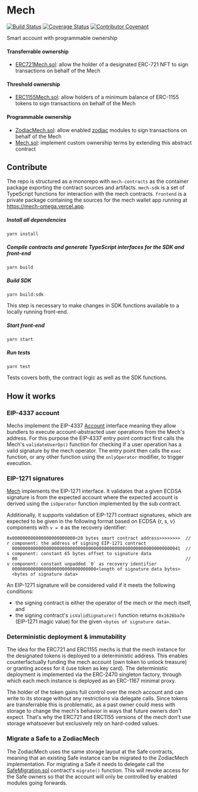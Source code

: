 # Mech

[![Build Status](https://github.com/gnosis/mech/actions/workflows/ci.yml/badge.svg)](https://github.com/gnosis/mech/actions/workflows/ci.yml)
[![Coverage Status](https://coveralls.io/repos/github/gnosis/mech/badge.svg?branch=main&bust=1)](https://coveralls.io/github/gnosis/mech?branch=main)
[![Contributor Covenant](https://img.shields.io/badge/Contributor%20Covenant-2.1-4baaaa.svg)](https://github.com/gnosis/CODE_OF_CONDUCT)

Smart account with programmable ownership

#### Transferrable ownership

- [ERC721Mech.sol](contracts/ERC721Mech.sol): allow the holder of a designated ERC-721 NFT to sign transactions on behalf of the Mech

#### Threshold ownership

- [ERC1155Mech.sol](contracts/ERC1155Mech.sol): allow holders of a minimum balance of ERC-1155 tokens to sign transactions on behalf of the Mech

#### Programmable ownership

- [ZodiacMech.sol](contracts/ZodiacMech.sol): allow enabled [zodiac](https://github.com/gnosis/zodiac) modules to sign transactions on behalf of the Mech
- [Mech.sol](contracts/base/Mech.sol): implement custom ownership terms by extending this abstract contract

## Contribute

The repo is structured as a monorepo with `mech-contracts` as the container package exporting the contract sources and artifacts.
`mech-sdk` is a set of TypeScript functions for interaction with the mech contracts.
`frontend` is a private package containing the sources for the mech wallet app running at https://mech-omega.vercel.app.

##### Install all dependencies

```
yarn install
```

##### Compile contracts and generate TypeScript interfaces for the SDK and front-end

```
yarn build
```

##### Build SDK

```
yarn build:sdk
```

This step is necessary to make changes in SDK functions available to a locally running front-end.

##### Start front-end

```
yarn start
```

##### Run tests

```
yarn test
```

Tests covers both, the contract logic as well as the SDK functions.

## How it works

### EIP-4337 account

Mechs implement the EIP-4337 [Account](contracts/base/Account.sol) interface meaning they allow bundlers to execute account-abstracted user operations from the Mech's address.
For this purpose the EIP-4337 entry point contract first calls the Mech's `validateUserOp()` function for checking if a user operation has a valid signature by the mech operator.
The entry point then calls the `exec` function, or any other function using the `onlyOperator` modifier, to trigger execution.

### EIP-1271 signatures

[Mech](contracts/base/Mech.sol) implements the EIP-1271 interface.
It validates that a given ECDSA signature is from the expected account where the expected account is derived using the `isOperator` function implemented by the sub contract.

Additionally, it supports validation of EIP-1271 contract signatures, which are expected to be given in the following format based on ECDSA {r, s, v} components with `v = 0` as the recovery identifier:

```
0x000000000000000000000000<20 bytes smart contract address>>>>>>>>  // r component: the address of signing EIP-1271 contract
  0000000000000000000000000000000000000000000000000000000000000041  // s component: constant 65 bytes offset to signature data
  00                                                                // v component: constant unpadded `0` as recovery identifier
  00000000000000000000000000000000<length of signature data bytes>
  <bytes of signature data>
```

An EIP-1271 signature will be considered valid if it meets the following conditions:

- the signing contract is either the operator of the mech or the mech itself, and
- the signing contract's `isValidSignature()` function returns `0x1626ba7e` (EIP-1271 magic value) for the given `<bytes of signature data>`.

### Deterministic deployment & immutability

The idea for the ERC721 and ERC1155 mechs is that the mech instance for the designated tokens is deployed to a deterministic address.
This enables counterfactually funding the mech account (own token to unlock treasure) or granting access for it (use token as key card).
The deterministic deployment is implemented via the ERC-2470 singleton factory, through which each mech instance is deployed as an ERC-1167 minimal proxy.

The holder of the token gains full control over the mech account and can write to its storage without any restrictions via delegate calls.
Since tokens are transferrable this is problematic, as a past owner could mess with storage to change the mech's behavior in ways that future owners don't expect.
That's why the ERC721 and ERC1155 versions of the mech don't use storage whatsoever but exclusively rely on hard-coded values.

### Migrate a Safe to a ZodiacMech

The ZodiacMech uses the same storage layout at the Safe contracts, meaning that an existing Safe instance can be migrated to the ZodiacMech implementation.
For migrating a Safe it needs to delegate call the [SafeMigration.sol](contracts/libraries/SafeMigration.sol) contract's `migrate()` function.
This will revoke access for the Safe owners so that the account will only be controlled by enabled modules going forwards.
